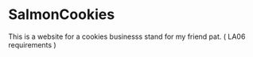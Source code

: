 # SalmonCookies

This is a website for a cookies businesss stand for my friend pat. ( LA06 requirements )
